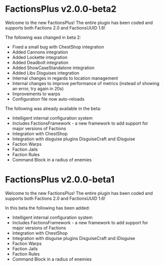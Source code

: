 # FactionsPlus v2.0.0-beta2
Welcome to the new FactionsPlus! The entire plugin has been coded and supports both Factions 2.0 and FactionsUUID 1.6!

The following was changed in beta 2: 
* Fixed a small bug with ChestShop integration
* Added Cannons integration 
* Added Lockette integration 
* Added Deadbolt integration 
* Added ShowCaseStandalone integration 
* Added Libs Disguises integration
* Internal changes in regards to location management 
* Internal changes to improve performance of metrics (instead of showing an error, try again in 20s)
* Improvements to warps 
* Configuration file now auto-reloads 

The following was already available in the beta:

* Intelligent internal configuration system
* Includes FactionsFramework - a new framework to add support for major versions of Factions
* Integration with ChestShop
* Integration with disguise plugins DisguiseCraft and iDisguise
* Faction Warps
* Faction Jails
* Faction Rules
* Command Block in a radius of enemies


# FactionsPlus v2.0.0-beta1
Welcome to the new FactionsPlus! The entire plugin has been coded and supports both Factions 2.0 and FactionsUUID 1.6!

In this beta the following has been added:

* Intelligent internal configuration system
* Includes FactionsFramework - a new framework to add support for major versions of Factions
* Integration with ChestShop
* Integration with disguise plugins DisguiseCraft and iDisguise
* Faction Warps
* Faction Jails
* Faction Rules
* Command Block in a radius of enemies
